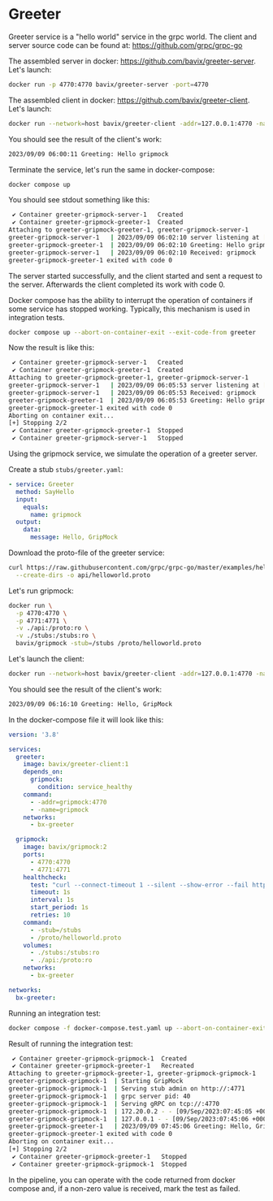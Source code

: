# Greeter 

Greeter service is a "hello world" service in the grpc world. The client and server source code can be found at: https://github.com/grpc/grpc-go

The assembled server in docker: https://github.com/bavix/greeter-server.
Let's launch:
```bash
docker run -p 4770:4770 bavix/greeter-server -port=4770
```

The assembled client in docker: https://github.com/bavix/greeter-client.
Let's launch:
```bash
docker run --network=host bavix/greeter-client -addr=127.0.0.1:4770 -name=gripmock
```

You should see the result of the client's work:
```bash
2023/09/09 06:00:11 Greeting: Hello gripmock
```

Terminate the service, let's run the same in docker-compose:
```bash
docker compose up
```

You should see stdout something like this:
```bash
 ✔ Container greeter-gripmock-server-1   Created                                                                                                                             0.0s 
 ✔ Container greeter-gripmock-greeter-1  Created                                                                                                                             0.0s 
Attaching to greeter-gripmock-greeter-1, greeter-gripmock-server-1
greeter-gripmock-server-1   | 2023/09/09 06:02:10 server listening at [::]:4770
greeter-gripmock-greeter-1  | 2023/09/09 06:02:10 Greeting: Hello gripmock
greeter-gripmock-server-1   | 2023/09/09 06:02:10 Received: gripmock
greeter-gripmock-greeter-1 exited with code 0
```

The server started successfully, and the client started and sent a request to the server. Afterwards the client completed its work with code 0.

Docker compose has the ability to interrupt the operation of containers if some service has stopped working. Typically, this mechanism is used in integration tests.
```bash
docker compose up --abort-on-container-exit --exit-code-from greeter
```

Now the result is like this:
```bash
 ✔ Container greeter-gripmock-server-1   Created                                                                                                                             0.0s 
 ✔ Container greeter-gripmock-greeter-1  Created                                                                                                                             0.0s 
Attaching to greeter-gripmock-greeter-1, greeter-gripmock-server-1
greeter-gripmock-server-1   | 2023/09/09 06:05:53 server listening at [::]:4770
greeter-gripmock-server-1   | 2023/09/09 06:05:53 Received: gripmock
greeter-gripmock-greeter-1  | 2023/09/09 06:05:53 Greeting: Hello gripmock
greeter-gripmock-greeter-1 exited with code 0
Aborting on container exit...
[+] Stopping 2/2
 ✔ Container greeter-gripmock-greeter-1  Stopped                                                                                                                             0.0s 
 ✔ Container greeter-gripmock-server-1   Stopped     
 ```

Using the gripmock service, we simulate the operation of a greeter server.

Create a stub `stubs/greeter.yaml`:
```yaml
- service: Greeter
  method: SayHello
  input:
    equals:
      name: gripmock
  output:
    data:
      message: Hello, GripMock
```

Download the proto-file of the greeter service:
```bash
curl https://raw.githubusercontent.com/grpc/grpc-go/master/examples/helloworld/helloworld/helloworld.proto \
  --create-dirs -o api/helloworld.proto
```

Let's run gripmock:
```bash
docker run \
  -p 4770:4770 \
  -p 4771:4771 \
  -v ./api:/proto:ro \
  -v ./stubs:/stubs:ro \
  bavix/gripmock -stub=/stubs /proto/helloworld.proto
```

Let's launch the client:
```bash
docker run --network=host bavix/greeter-client -addr=127.0.0.1:4770 -name=gripmock
```

You should see the result of the client's work:
```bash
2023/09/09 06:16:10 Greeting: Hello, GripMock
```

In the docker-compose file it will look like this:
```yaml
version: '3.8'

services:
  greeter:
    image: bavix/greeter-client:1
    depends_on:
      gripmock:
        condition: service_healthy
    command:
      - -addr=gripmock:4770
      - -name=gripmock
    networks:
      - bx-greeter

  gripmock:
    image: bavix/gripmock:2
    ports:
      - 4770:4770
      - 4771:4771
    healthcheck:
      test: "curl --connect-timeout 1 --silent --show-error --fail http://gripmock:4771/api/health/readiness"
      timeout: 1s
      interval: 1s
      start_period: 1s
      retries: 10
    command:
      - -stub=/stubs
      - /proto/helloworld.proto
    volumes:
      - ./stubs:/stubs:ro
      - ./api:/proto:ro
    networks:
      - bx-greeter

networks:
  bx-greeter:
```

Running an integration test:
```bash
docker compose -f docker-compose.test.yaml up --abort-on-container-exit --exit-code-from greeter
```

Result of running the integration test:
```bash
 ✔ Container greeter-gripmock-gripmock-1  Created                                                                                                                            0.0s 
 ✔ Container greeter-gripmock-greeter-1   Recreated                                                                                                                          0.0s 
Attaching to greeter-gripmock-greeter-1, greeter-gripmock-gripmock-1
greeter-gripmock-gripmock-1  | Starting GripMock
greeter-gripmock-gripmock-1  | Serving stub admin on http://:4771
greeter-gripmock-gripmock-1  | grpc server pid: 40
greeter-gripmock-gripmock-1  | Serving gRPC on tcp://:4770
greeter-gripmock-gripmock-1  | 172.20.0.2 - - [09/Sep/2023:07:45:05 +0000] "GET /api/health/readiness HTTP/1.1" 200 57
greeter-gripmock-gripmock-1  | 127.0.0.1 - - [09/Sep/2023:07:45:06 +0000] "POST /api/stubs/search HTTP/1.1" 200 50
greeter-gripmock-greeter-1   | 2023/09/09 07:45:06 Greeting: Hello, GripMock
greeter-gripmock-greeter-1 exited with code 0
Aborting on container exit...
[+] Stopping 2/2
 ✔ Container greeter-gripmock-greeter-1   Stopped                                                                                                                            0.0s 
 ✔ Container greeter-gripmock-gripmock-1  Stopped    
 ```

In the pipeline, you can operate with the code returned from docker compose and, if a non-zero value is received, mark the test as failed.
